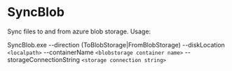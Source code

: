 SyncBlob
========

Sync files to and from azure blob storage. Usage:

SyncBlob.exe --direction (ToBlobStorage|FromBlobStorage) --diskLocation `<localpath>` --containerName `<blobstorage container name>` --storageConnectionString `<storage connection string>`

